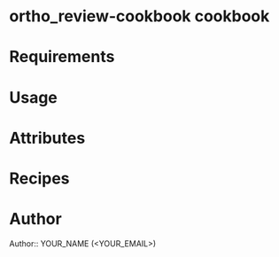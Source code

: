 # ortho_review-cookbook cookbook

# Requirements

# Usage

# Attributes

# Recipes

# Author

Author:: YOUR_NAME (<YOUR_EMAIL>)
